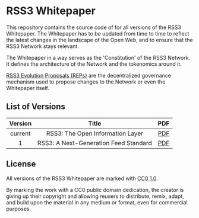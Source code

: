 # RSS3 Whitepaper

This repository contains the source code of for all versions of the RSS3 Whitepaper.
The Whitepaper has to be updated from time to time to reflect the latest changes in the landscape of the Open Web, and to ensure that the RSS3 Network stays relevant.

The Whitepaper in a way serves as the 'Constitution' of the RSS3 Network.
It defines the architecture of the Network and the tokenomics around it.

[RSS3 Evolution Proposals (REPs)](https://github.com/RSS3-Network/REPs) are the decentralized governance mechanism used to propose changes to the Network or even the Whitepaper itself.

## List of Versions

| Version |                 Title                 |               PDF               |
| :-----: | :-----------------------------------: | :-----------------------------: |
| current |    RSS3: The Open Information Layer   | [PDF](./current/whitepaper.pdf) |
|    1    | RSS3: A Next-Generation Feed Standard |    [PDF](./v1/whitepaper.pdf)   |

## License

All versions of the RSS3 Whitepaper are marked with [CC0 1.0](./LICENSE).

By marking the work with a CC0 public domain dedication, the creator is giving up their copyright and allowing reusers to distribute, remix, adapt, and build upon the material in any medium or format, even for commercial purposes.
